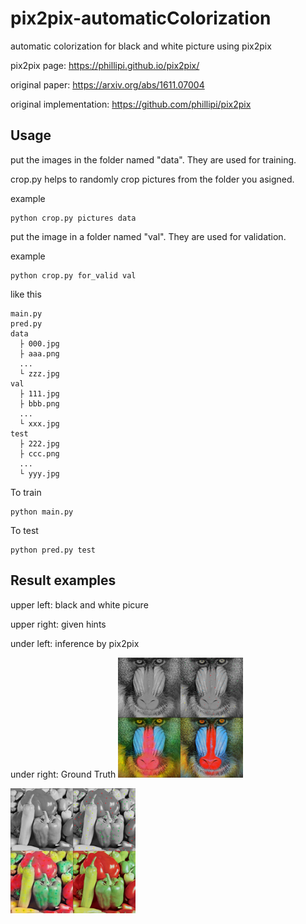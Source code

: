 # pix2pix-automaticColorization
automatic colorization for black and white picture using pix2pix

pix2pix page: https://phillipi.github.io/pix2pix/

original paper: https://arxiv.org/abs/1611.07004

original implementation: https://github.com/phillipi/pix2pix

## Usage
put the images in the folder named "data". They are used for training. 

crop.py helps to randomly crop pictures from  the folder you asigned.

example
```
python crop.py pictures data
```
       
put the image in a folder named "val". They are used for validation.

example
```
python crop.py for_valid val
```

like this
```
main.py
pred.py
data
  ├ 000.jpg
  ├ aaa.png
  ...
  └ zzz.jpg
val
  ├ 111.jpg
  ├ bbb.png
  ...
  └ xxx.jpg
test
  ├ 222.jpg
  ├ ccc.png
  ...
  └ yyy.jpg 
```

To train
```
python main.py
```

To test
```
python pred.py test
```

## Result examples
upper left: black and white picure

upper right: given hints

under left: inference by pix2pix

under right: Ground Truth
<img src = 'baboons.png' width = '200px'>

<img src = 'paprikas.png' width = '200px'>

